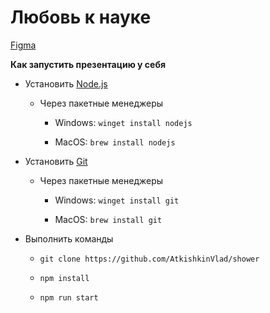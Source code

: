 # Любовь к науке

[Figma](https://www.figma.com/file/ZfXcs5sMu4Dkizc7twTAAi/%D0%A1%D1%82%D0%B0%D1%82%D1%8C%D0%B8?node-id=0%3A1)



**Как запустить презентацию у себя**

* Установить [Node.js](https://nodejs.org/en/) 
  
  * Через пакетные менеджеры
    
    * Windows: `winget install nodejs`
    
    * MacOS: `brew install nodejs`

* Установить [Git](https://git-scm.com/)
  
  * Через пакетные менеджеры
    
    * Windows: `winget install git`
    
    * MacOS: `brew install git`

* Выполнить команды
  
  * `git clone https://github.com/AtkishkinVlad/shower`
  
  * `npm install`
  
  * `npm run start`
